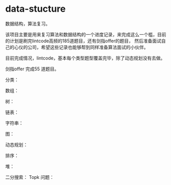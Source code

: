 # data-stucture
数据结构，算法复习。

该项目主要是用来复习算法和数据结构的一个进度记录，来完成这么一个槛，目前的计划是刷完lintcode高频的185道题目，还有剑指offer的题目，
然后准备面试自己的心仪的公司，希望这些记录也能够帮到同样准备算法面试的小伙伴。

目前完成情况，lintcode，基本每个类型题型覆盖完毕，除了动态规划没有去做。

剑指offer 完成55 道题目。

分类：

数组：

树：

链表：

字符串：

图：

动态规划：

排序：

堆：

二分搜索：
Topk 问题：




